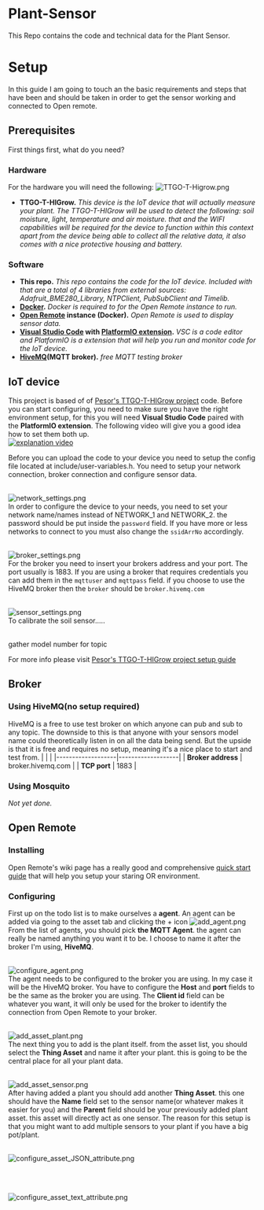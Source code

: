 # Plant-Sensor
This Repo contains the code and technical data for the Plant Sensor.

# Setup
In this guide I am going to touch an the basic requirements and steps that have been and should be taken in order to get the sensor working and connected to Open remote.

## Prerequisites
First things first, what do you need?<br/>
### Hardware
For the hardware you will need the following:
![TTGO-T-Higrow.png](media/TTGO-T-Higrow.png)
-   **TTGO-T-HIGrow.** *This device is the IoT device that will actually measure your plant. The TTGO-T-HIGrow will be used to detect the following: soil moisture, light, temperature and air moisture. that and the WIFI capabilities will be required for the device to function within this context<br/> apart from the device being able to collect all the relative data, it also comes with a nice protective housing and battery.*<br/>

### Software

-   **This repo.** *This repo contains the code for the IoT device. Included with that are a total of 4 libraries from external sources: Adafruit_BME280_Library, NTPClient, PubSubClient and Timelib.*
-   **[Docker](https://docs.docker.com/desktop/windows/install/).** *Docker is required to for the Open Remote instance to run.*
-   **[Open Remote](https://github.com/openremote/openremote/blob/master/README.md) instance (Docker).** *Open Remote is used to display sensor data.*
-   **[Visual Studio Code](https://code.visualstudio.com/) with [PlatformIO extension](https://platformio.org/install/ide?install=vscode).** *VSC is a code editor and PlatformIO is a extension that will help you run and monitor code for the IoT device.*
-   **[HiveMQ](https://www.hivemq.com/public-mqtt-broker/)(MQTT broker).** *free MQTT testing broker*



## IoT device
This project is based of of [Pesor's TTGO-T-HIGrow project](https://github.com/pesor/TTGO-T-HIGrow) code. Before you can start configuring, you need to make sure you have the right environment setup, for this you will need **Visual Studio Code** paired with the **PlatformIO extension**. The following video will give you a good idea how to set them both up.<br/>
[![explanation video](https://img.youtube.com/vi/sm6QxJkWcSc/0.jpg)](https://youtu.be/sm6QxJkWcSc?t=263)
<br/>

Before you can upload the code to your device you need to setup the config file located at include/user-variables.h.
You need to setup your network connection, broker connection and configure sensor data.
<br/><br/>

![network_settings.png](media/network_settings.png)<br/>
In order to configure the device to your needs, you need to set your network name/names instead of NETWORK_1 and NETWORK_2. the password should be put inside the `password` field. If you have more or less networks to connect to you must also change the `ssidArrNo` accordingly.
<br/><br/>

![broker_settings.png](media/broker_settings.png)<br/>
For the broker you need to insert your brokers address and your port. The port usually is 1883.
If you are using a broker that requires credentials you can add them in the `mqttuser` and `mqttpass` field.
if you choose to use the HiveMQ broker then the `broker` should be `broker.hivemq.com`
<br/><br/>

![sensor_settings.png](media/sensor_settings.png)<br/>
To calibrate the soil sensor.....
<br/><br/>

gather model number for topic

For more info please visit [Pesor's TTGO-T-HIGrow project setup guide](https://github.com/pesor/TTGO-T-HIGrow/wiki/05.-user-variables.h)

## Broker
### Using HiveMQ(no setup required)
HiveMQ is a free to use test broker on which anyone can pub and sub to any topic. The downside to this is that anyone with your sensors model name could theoretically listen in on all the data being send. But the upside is that it is free and requires no setup, meaning it's a nice place to start and test from.
|                   |                   |
|-------------------|-------------------|
| **Broker address** | broker.hivemq.com |
| **TCP port**      | 1883              |

### Using Mosquito
*Not yet done.*

## Open Remote

### Installing 
Open Remote's wiki page has a really good and comprehensive [quick start guide](https://github.com/openremote/openremote/blob/master/README.md) that will help you setup your staring OR environment.

### Configuring
First up on the todo list is to make ourselves a **agent**. An agent can be added via going to the asset tab and clicking the + icon
![add_agent.png](media/add_agent.png)<br/>
From the list of agents, you should pick **the MQTT Agent**. the agent can really be named anything you want it to be. I choose to name it after the broker I'm using, **HiveMQ**.
<br/><br/>

![configure_agent.png](media/configure_agent.png)<br/>
The agent needs to be configured to the broker you are using. In my case it will be the HiveMQ broker. You have to configure the **Host** and **port** fields to be the same as the broker you are using. The **Client id** field can be whatever you want, it will only be used for the broker to identify the connection from Open Remote to your broker.
<br/><br/>

![add_asset_plant.png](media/add_asset_plant.png)<br/>
The next thing you to add is the plant itself. from the asset list, you should select the **Thing Asset** and name it after your plant. this is going to be the central place for all your plant data.
<br/><br/>

![add_asset_sensor.png](media/add_asset_sensor.png)<br/>
After having added a plant you should add another **Thing Asset**. this one should have the **Name** field set to the sensor name(or whatever makes it easier for you) and the **Parent** field should be your previously added plant asset. this asset will directly act as one sensor. The reason for this setup is that you might want to add multiple sensors to your plant if you have a big pot/plant.
<br/><br/>

![configure_asset_JSON_attribute.png](media/configure_asset_JSON_attribute.png)<br/>

<br/><br/>

![configure_asset_text_attribute.png](media/configure_asset_text_attribute.png)<br/>